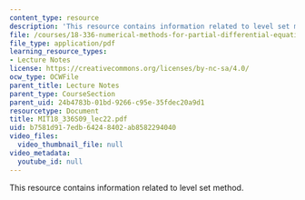 ```yaml
---
content_type: resource
description: 'This resource contains information related to level set method. '
file: /courses/18-336-numerical-methods-for-partial-differential-equations-spring-2009/b7581d917edb64248402ab8582294040_MIT18_336S09_lec22.pdf
file_type: application/pdf
learning_resource_types:
- Lecture Notes
license: https://creativecommons.org/licenses/by-nc-sa/4.0/
ocw_type: OCWFile
parent_title: Lecture Notes
parent_type: CourseSection
parent_uid: 24b4783b-01bd-9266-c95e-35fdec20a9d1
resourcetype: Document
title: MIT18_336S09_lec22.pdf
uid: b7581d91-7edb-6424-8402-ab8582294040
video_files:
  video_thumbnail_file: null
video_metadata:
  youtube_id: null
---
```

This resource contains information related to level set method. 